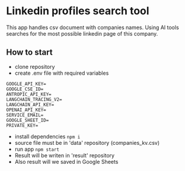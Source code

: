 # Linkedin profiles search tool

This app handles csv document with companies names. Using AI tools searches for the most possible linkedin page of this company.

## How to start

- clone repository
- create .env file with required variables
```
GOOGLE_API_KEY=
GOOGLE_CSE_ID=
ANTROPIC_API_KEY=
LANGCHAIN_TRACING_V2=
LANGCHAIN_API_KEY=
OPENAI_API_KEY=
SERVICE_EMAIL=
GOOGLE_SHEET_ID=
PRIVATE_KEY=

```
- install dependencies
```npm i```
- source file must be in 'data' repository (companies_kv.csv)
- run app
```npm start```
- Result will be writen in 'result' repository 
- Also result will we saved in Google Sheets
